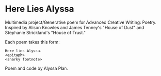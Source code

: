 # Here Lies Alyssa

Multimedia project/Generative poem for Advanced Creative Writing: Poetry. Inspired by Alison Knowles and James Tenney's "House of Dust" and Stephanie Strickland's "House of Trust."

Each poem takes this form:

```
Here lies Alyssa.
<epitaph>
<snarky footnote>
```

Poem and code by Alyssa Plan.
